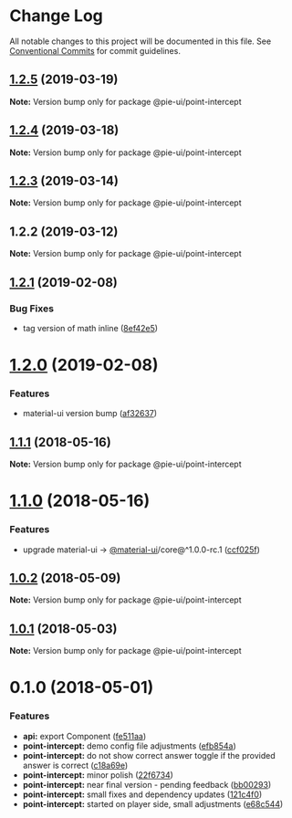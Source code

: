 # Change Log

All notable changes to this project will be documented in this file.
See [Conventional Commits](https://conventionalcommits.org) for commit guidelines.

## [1.2.5](https://github.com/pie-framework/pie-ui/compare/@pie-ui/point-intercept@1.2.4...@pie-ui/point-intercept@1.2.5) (2019-03-19)

**Note:** Version bump only for package @pie-ui/point-intercept





## [1.2.4](https://github.com/pie-framework/pie-ui/compare/@pie-ui/point-intercept@1.2.3...@pie-ui/point-intercept@1.2.4) (2019-03-18)

**Note:** Version bump only for package @pie-ui/point-intercept





## [1.2.3](https://github.com/pie-framework/pie-ui/compare/@pie-ui/point-intercept@1.2.2...@pie-ui/point-intercept@1.2.3) (2019-03-14)

**Note:** Version bump only for package @pie-ui/point-intercept





## 1.2.2 (2019-03-12)

**Note:** Version bump only for package @pie-ui/point-intercept





## [1.2.1](https://github.com/pie-framework/pie-ui/compare/@pie-ui/point-intercept@1.2.0...@pie-ui/point-intercept@1.2.1) (2019-02-08)


### Bug Fixes

* tag version of math inline ([8ef42e5](https://github.com/pie-framework/pie-ui/commit/8ef42e5))





# [1.2.0](https://github.com/pie-framework/pie-ui/compare/@pie-ui/point-intercept@1.1.1...@pie-ui/point-intercept@1.2.0) (2019-02-08)


### Features

* material-ui version bump ([af32637](https://github.com/pie-framework/pie-ui/commit/af32637))





<a name="1.1.1"></a>
## [1.1.1](https://github.com/pie-framework/pie-ui/compare/@pie-ui/point-intercept@1.1.0...@pie-ui/point-intercept@1.1.1) (2018-05-16)




**Note:** Version bump only for package @pie-ui/point-intercept

<a name="1.1.0"></a>
# [1.1.0](https://github.com/pie-framework/pie-ui/compare/@pie-ui/point-intercept@1.0.2...@pie-ui/point-intercept@1.1.0) (2018-05-16)


### Features

* upgrade material-ui -> [@material-ui](https://github.com/material-ui)/core@^1.0.0-rc.1 ([ccf025f](https://github.com/pie-framework/pie-ui/commit/ccf025f))




<a name="1.0.2"></a>
## [1.0.2](https://github.com/pie-framework/pie-ui/compare/@pie-ui/point-intercept@1.0.1...@pie-ui/point-intercept@1.0.2) (2018-05-09)




**Note:** Version bump only for package @pie-ui/point-intercept

<a name="1.0.1"></a>
## [1.0.1](https://github.com/pie-framework/pie-ui/compare/@pie-ui/point-intercept@1.0.0...@pie-ui/point-intercept@1.0.1) (2018-05-03)




**Note:** Version bump only for package @pie-ui/point-intercept

<a name="0.1.0"></a>
# 0.1.0 (2018-05-01)


### Features

* **api:** export Component ([fe511aa](https://github.com/pie-framework/pie-ui/commit/fe511aa))
* **point-intercept:** demo config file adjustments ([efb854a](https://github.com/pie-framework/pie-ui/commit/efb854a))
* **point-intercept:** do not show correct answer toggle if the provided answer is correct ([c18a69e](https://github.com/pie-framework/pie-ui/commit/c18a69e))
* **point-intercept:** minor polish ([22f6734](https://github.com/pie-framework/pie-ui/commit/22f6734))
* **point-intercept:** near final version - pending feedback ([bb00293](https://github.com/pie-framework/pie-ui/commit/bb00293))
* **point-intercept:** small fixes and dependency updates ([121c4f0](https://github.com/pie-framework/pie-ui/commit/121c4f0))
* **point-intercept:** started on player side, small adjustments ([e68c544](https://github.com/pie-framework/pie-ui/commit/e68c544))
